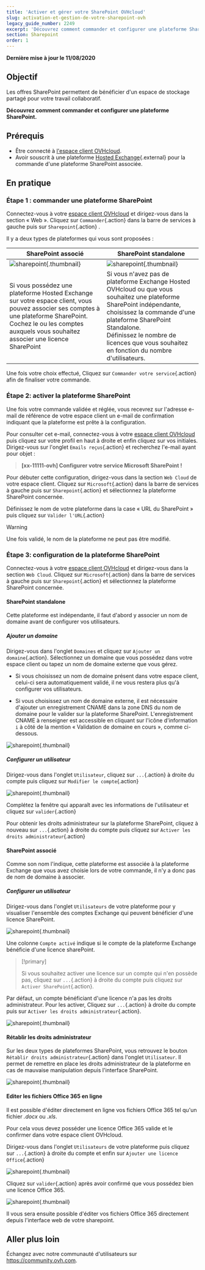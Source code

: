 ```yaml
---
title: 'Activer et gérer votre SharePoint OVHcloud'
slug: activation-et-gestion-de-votre-sharepoint-ovh
legacy_guide_number: 2249
excerpt: 'Découvrez comment commander et configurer une plateforme SharePoint.'
section: Sharepoint
order: 1
---
```


**Dernière mise à jour le 11/08/2020**

## Objectif

Les offres SharePoint permettent de bénéficier d'un espace de stockage partagé pour votre travail collaboratif.

**Découvrez comment commander et configurer une plateforme SharePoint.**

## Prérequis

- Être connecté à [l'espace client OVHcloud](https://www.ovh.com/auth/?action=gotomanager).
- Avoir souscrit à une plateforme [Hosted Exchange](https://www.ovh.com/fr/emails/hosted-exchange/){.external} pour la commande d'une plateforme SharePoint associée.

## En pratique

### Étape 1 : commander une plateforme SharePoint

Connectez-vous à votre [espace client OVHcloud](https://www.ovh.com/auth/?action=gotomanager) et dirigez-vous dans la section « Web ». Cliquez sur `Commander`{.action} dans la barre de services à gauche puis sur `Sharepoint`{.action} .

Il y a deux types de plateformes qui vous sont proposées :

| SharePoint associé                                                                                                                      	| SharePoint standalone                                                                                                                                                                       	|
|-----------------------------------------------------------------------------------------------------------------------------------------	|---------------------------------------------------------------------------------------------------------------------------------------------------------------------------------------------	|
| ![sharepoint](images/order-manage-sharepoint-02.png){.thumbnail}                                                                        	| ![sharepoint](images/order-manage-sharepoint-03.png){.thumbnail}                                                                                                                            	|
| Si vous possédez une plateforme Hosted Exchange sur votre espace client, vous pouvez associer ses comptes à une plateforme SharePoint. Cochez le ou les comptes auxquels vous souhaitez associer une licence SharePoint 	| Si vous n'avez pas de plateforme Exchange Hosted OVHcloud ou que vous souhaitez une plateforme SharePoint indépendante, choisissez la commande d'une plateforme SharePoint Standalone. <br>Définissez le nombre de licences que vous souhaitez en fonction du nombre d'utilisateurs.	|

Une fois votre choix effectué, Cliquez sur `Commander votre service`{.action} afin de finaliser votre commande.

### Étape 2: activer la plateforme SharePoint

Une fois votre commande validée et réglée, vous recevrez sur l'adresse e-mail de référence de votre espace client un e-mail de confirmation indiquant que la plateforme est prête à la configuration.

Pour consulter cet e-mail, connectez-vous à votre [espace client OVHcloud](https://www.ovh.com/auth/?action=gotomanager) puis cliquez sur votre profil en haut à droite et enfin cliquez sur vos initiales. Dirigez-vous sur l'onglet `Emails reçus`{.action} et recherchez l'e-mail ayant pour objet :

> **[xx-11111-ovh] Configurer votre service Microsoft SharePoint !**

Pour débuter cette configuration, dirigez-vous dans la section `Web Cloud` de votre espace client. Cliquez sur `Microsoft`{.action} dans la barre de services à gauche puis sur `Sharepoint`{.action} et sélectionnez la plateforme SharePoint concernée.

Définissez le nom de votre plateforme dans la case « URL du SharePoint » puis cliquez sur `Valider l'URL`{.action} 

> [!warning]
>
> Une fois validé, le nom de la plateforme ne peut pas être modifié.

### Étape 3: configuration de la plateforme SharePoint

Connectez-vous à votre [espace client OVHcloud](https://www.ovh.com/auth/?action=gotomanager) et dirigez-vous dans la section `Web Cloud`. Cliquez sur `Microsoft`{.action} dans la barre de services à gauche puis sur `Sharepoint`{.action} et sélectionnez la plateforme SharePoint concernée.

#### **SharePoint standalone**

Cette plateforme est indépendante, il faut d'abord y associer un nom de domaine avant de configurer vos utilisateurs.

##### ***Ajouter un domaine***

Dirigez-vous dans l'onglet `Domaines` et cliquez sur `Ajouter un domaine`{.action}. Sélectionnez un domaine que vous possédez dans votre espace client ou tapez un nom de domaine externe que vous gérez. 

- Si vous choisissez un nom de domaine présent dans votre espace client, celui-ci sera automatiquement validé, il ne vous restera plus qu'à configurer vos utilisateurs.
 
- Si vous choisissez un nom de domaine externe, il est nécessaire d'ajouter un enregistrement CNAME dans la zone DNS du nom de domaine pour le valider sur la plateforme SharePoint. L'enregistrement CNAME à renseigner est accessible en cliquant sur l'icône d'information `i` à côté de la mention « Validation de domaine en cours », comme ci-dessous.


![sharepoint](images/order-manage-sharepoint-05.png){.thumbnail}

##### ***Configurer un utilisateur***

Dirigez-vous dans l'onglet `Utilisateur`, cliquez sur `...`{.action} à droite du compte puis cliquez sur `Modifier le compte`{.action}

![sharepoint](images/order-manage-sharepoint-06.png){.thumbnail} 

Complétez la fenêtre qui apparaît avec les informations de l'utilisateur et cliquez sur `valider`{.action}

Pour obtenir les droits administrateur sur la plateforme SharePoint, cliquez à nouveau sur `...`{.action} à droite du compte puis cliquez sur `Activer les droits administrateur`{.action}

#### **SharePoint associé**

Comme son nom l'indique, cette plateforme est associée à la plateforme Exchange que vous avez choisie lors de votre commande, il n'y a donc pas de nom de domaine à associer.

##### ***Configurer un utilisateur***

Dirigez-vous dans l'onglet `Utilisateurs` de votre plateforme pour y visualiser l'ensemble des comptes Exchange qui peuvent bénéficier d'une licence SharePoint.

![sharepoint](images/order-manage-sharepoint-07.png){.thumbnail} 

Une colonne `Compte activé` indique si le compte de la plateforme Exchange bénéficie d'une licence sharePoint. 

> [!primary]
>
> Si vous souhaitez activer une licence sur un compte qui n'en possède pas, cliquez sur `...`{.action} à droite du compte puis cliquez sur `Activer SharePoint`{.action}.

Par défaut, un compte bénéficiant d'une licence n'a pas les droits administrateur. Pour les activer, Cliquez sur `...`{.action} à droite du compte puis sur `Activer les droits administrateur`{.action}.

![sharepoint](images/order-manage-sharepoint-08.png){.thumbnail} 

#### **Rétablir les droits administrateur**

Sur les deux types de plateformes SharePoint, vous retrouvez le bouton `Rétablir droits administrateur`{.action} dans l'onglet `Utilisateur`. Il permet de remettre en place les droits administrateur de la plateforme en cas de mauvaise manipulation depuis l'interface SharePoint.

![sharepoint](images/order-manage-sharepoint-09.png){.thumbnail}

#### **Editer les fichiers Office 365 en ligne**

Il est possible d'éditer directement en ligne vos fichiers Office 365 tel qu'un fichier *.docx* ou *.xls*.

Pour cela vous devez posséder une licence Office 365 valide et le confirmer dans votre espace client OVHcloud.

Dirigez-vous dans l'onglet `Utilisateurs` de votre plateforme puis cliquez sur `...`{.action} à droite du compte et enfin sur `Ajouter une licence Office`{.action}

![sharepoint](images/order-manage-sharepoint-10.png){.thumbnail}

Cliquez sur `valider`{.action} après avoir confirmé que vous possédez bien une licence Office 365.

![sharepoint](images/order-manage-sharepoint-11.png){.thumbnail}

Il vous sera ensuite possible d'éditer vos fichiers Office 365 directement depuis l'interface web de votre sharepoint.

## Aller plus loin

Échangez avec notre communauté d'utilisateurs sur <https://community.ovh.com>.